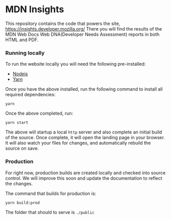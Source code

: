 # MDN Insights

This repository contains the code that powers the site, https://insights.developer.mozilla.org/
There you will find the results of the MDN Web Docs Web DNA(Developer Needs Assessment) reports in both HTML and PDF.

### Running locally

To run the website locally you will need the following pre-installed:

- [Nodejs](https://nodejs.org/)
- [Yarn](https://yarnpkg.com/)

Once you have the above installed, run the following command to install all required dependencies:

```
yarn
```

Once the above completed, run:

```
yarn start
```

The above will startup a local `http` server and also complete an initial build of the source. Once complete, it will open the landing page in your browser. It will also watch your files for changes, and automatically rebuild the source on save.

### Production

For right now, production builds are created locally and checked into source control. We will improve this soon and update the documentation to reflect the changes.

The command that builds for production is:

```
yarn build:prod
```

The folder that should to serve is `./public`

